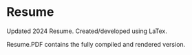 # Resume
Updated 2024 Resume. Created/developed using LaTex.

Resume.PDF contains the fully compiled and rendered version.
